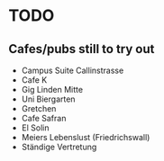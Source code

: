 # TODO

## Cafes/pubs still to try out

   * Campus Suite Callinstrasse
   * Cafe K
   * Gig Linden Mitte
   * Uni Biergarten
   * Gretchen
   * Cafe Safran
   * El Solin
   * Meiers Lebenslust (Friedrichswall)
   * Ständige Vertretung
